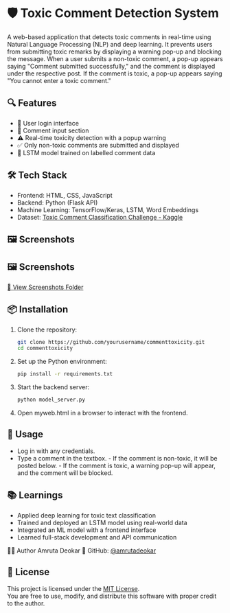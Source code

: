 # 🛡️ Toxic Comment Detection System

A web-based application that detects toxic comments in real-time using Natural Language Processing (NLP) and deep learning. It prevents users from submitting toxic remarks by displaying a warning pop-up and blocking the message. When a user submits a non-toxic comment, a pop-up appears saying "Comment submitted successfully," and the comment is displayed under the respective post. If the comment is toxic, a pop-up appears saying "You cannot enter a toxic comment."

## 🔍 Features

- 🔐 User login interface  
- 💬 Comment input section  
- ⚠️ Real-time toxicity detection with a popup warning  
- ✅ Only non-toxic comments are submitted and displayed  
- 🤖 LSTM model trained on labelled comment data  

## 🛠️ Tech Stack

- Frontend: HTML, CSS, JavaScript  
- Backend: Python (Flask API)  
- Machine Learning: TensorFlow/Keras, LSTM, Word Embeddings  
- Dataset: [Toxic Comment Classification Challenge - Kaggle](https://www.kaggle.com/c/jigsaw-toxic-comment-classification-challenge)

## 🖼️ Screenshots

## 🖼️ Screenshots
[📂 View Screenshots Folder](https://github.com/amrutadeokar/CommentToxicity/tree/main/Project%20Photos)


## 📦 Installation

1. Clone the repository:
   ```bash
   git clone https://github.com/yourusername/commenttoxicity.git
   cd commenttoxicity

2. Set up the Python environment:
   ```bash
   pip install -r requirements.txt
   
3. Start the backend server:
   ```bash
   python model_server.py

4. Open myweb.html in a browser to interact with the frontend.

## 🚀 Usage
- Log in with any credentials.
- Type a comment in the textbox.
       - If the comment is non-toxic, it will be posted below.
       - If the comment is toxic, a warning pop-up will appear, and the comment will be blocked.

## 📚 Learnings
- Applied deep learning for toxic text classification
- Trained and deployed an LSTM model using real-world data
- Integrated an ML model with a frontend interface
- Learned full-stack development and API communication

 🙋‍♀️ Author
Amruta Deokar
🔗 GitHub: [@amrutadeokar](https://github.com/amrutadeokar)

## 📝 License

This project is licensed under the [MIT License](./LICENSE).  
You are free to use, modify, and distribute this software with proper credit to the author.


